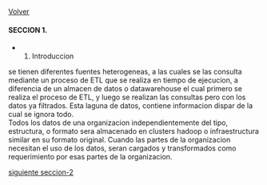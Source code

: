 [Volver](README.md)
#### SECCION 1. 

+ 1. Introduccion

se tienen diferentes fuentes heterogeneas, a las cuales se las consulta mediante un proceso de ETL que se realiza en tiempo de ejecucion, a diferencia de un almacen de datos o datawarehouse el cual primero se realiza el proceso de ETL, y luego se realizan las consultas pero con los datos ya filtrados. 
Esta laguna de datos, contiene informacion dispar de la cual se ignora todo.    
Todos los datos de una organizacion independientemente del tipo, estructura, o formato sera almacenado en clusters hadoop o infraestructura similar en su formato original. Cuando las partes de la organizacion necesitan el uso de los datos, seran cargados y transformados como requerimiento por esas partes de la organizacion. 

[siguiente seccion-2](seccion-2.md)
